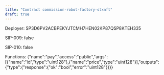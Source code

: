 ```yaml
---
title: "Contract commission-robot-factory-stxnft"
draft: true
---
```

Deployer: SP3D6PV2ACBPEKYJTCMH7HEN02KP87QSP8KTEH335

SIP-009: false

SIP-010: false

Functions:
{"name":"pay","access":"public","args":[{"name":"id","type":"uint128"},{"name":"price","type":"uint128"}],"outputs":{"type":{"response":{"ok":"bool","error":"uint128"}}}}
